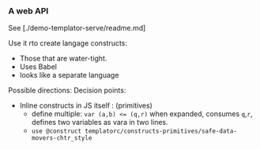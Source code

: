 
### A web API
See [./demo-templator-serve/readme.md]

Use it rto create langage constructs:
* Those that are water-tight.
* Uses Babel
* looks like a separate language

Possible directions: Decision points:
* Inline constructs in JS itself : (primitives)
   * define multiple:
      `var (a,b) <= (q,r)`
      when expanded, consumes `q`,`r`, defines two variables as vara in two lines.
   * `use @construct templatorc/constructs-primitives/safe-data-movers-chtr_style`
